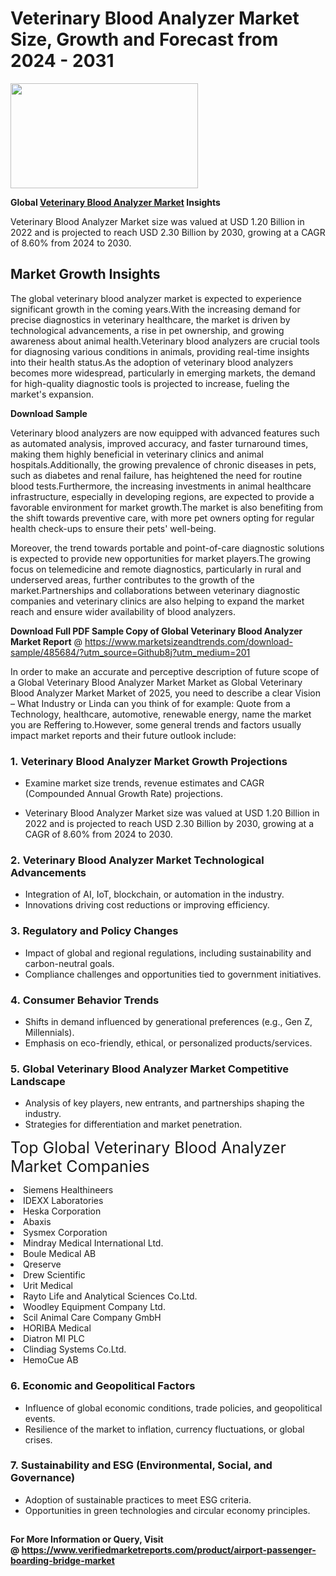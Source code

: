 <H1>Veterinary Blood Analyzer Market Size, Growth and Forecast from 2024 - 2031</H1><img class="aligncenter size-medium wp-image-584254" src="https://thirdeyenews.in/wp-content/uploads/2024/09/Global-Market-Research-300x168.jpeg" alt="" width="300" height="168" /><p><strong>Global&nbsp;<a href="https://www.marketsizeandtrends.com/download-sample/485684/?utm_source=Github8j?utm_medium=201">Veterinary Blood Analyzer Market</a> Insights</strong></p><p>Veterinary Blood Analyzer Market size was valued at USD 1.20 Billion in 2022 and is projected to reach USD 2.30 Billion by 2030, growing at a CAGR of 8.60% from 2024 to 2030.</p><p><h2>Market Growth Insights</h2> <p>The global veterinary blood analyzer market is expected to experience significant growth in the coming years.With the increasing demand for precise diagnostics in veterinary healthcare, the market is driven by technological advancements, a rise in pet ownership, and growing awareness about animal health.Veterinary blood analyzers are crucial tools for diagnosing various conditions in animals, providing real-time insights into their health status.As the adoption of veterinary blood analyzers becomes more widespread, particularly in emerging markets, the demand for high-quality diagnostic tools is projected to increase, fueling the market's expansion.</p> <p><strong>Download Sample</strong></p> <p>Veterinary blood analyzers are now equipped with advanced features such as automated analysis, improved accuracy, and faster turnaround times, making them highly beneficial in veterinary clinics and animal hospitals.Additionally, the growing prevalence of chronic diseases in pets, such as diabetes and renal failure, has heightened the need for routine blood tests.Furthermore, the increasing investments in animal healthcare infrastructure, especially in developing regions, are expected to provide a favorable environment for market growth.The market is also benefiting from the shift towards preventive care, with more pet owners opting for regular health check-ups to ensure their pets' well-being.</p> <p>Moreover, the trend towards portable and point-of-care diagnostic solutions is expected to provide new opportunities for market players.The growing focus on telemedicine and remote diagnostics, particularly in rural and underserved areas, further contributes to the growth of the market.Partnerships and collaborations between veterinary diagnostic companies and veterinary clinics are also helping to expand the market reach and ensure wider availability of blood analyzers.</p> <p><span class=""><strong>Download Full PDF Sample Copy of Global Veterinary Blood Analyzer Market Report</strong> @ <a href="https://www.marketsizeandtrends.com/download-sample/485684/?utm_source=Github8j?utm_medium=201" target="_blank">https://www.marketsizeandtrends.com/download-sample/485684/?utm_source=Github8j?utm_medium=201</a></span></p><p>In order to make an accurate and perceptive description of future scope of a Global&nbsp;Veterinary Blood Analyzer Market Market as Global&nbsp;Veterinary Blood Analyzer Market Market of 2025, you need to describe a clear Vision &ndash; What Industry or Linda can you think of for example: Quote from a Technology, healthcare, automotive, renewable energy, name the market you are Reffering to.However, some general trends and factors usually impact market reports and their future outlook include:</p><h3>1.&nbsp;<strong>Veterinary Blood Analyzer Market Growth Projections</strong></h3><ul><li>Examine market size trends, revenue estimates and CAGR (Compounded Annual Growth Rate) projections.</li><li><p>Veterinary Blood Analyzer Market size was valued at USD 1.20 Billion in 2022 and is projected to reach USD 2.30 Billion by 2030, growing at a CAGR of 8.60% from 2024 to 2030.</p></li></ul><h3>2.&nbsp;<strong>Veterinary Blood Analyzer Market Technological Advancements</strong></h3><ul><li>Integration of AI, IoT, blockchain, or automation in the industry.</li><li>Innovations driving cost reductions or improving efficiency.</li></ul><h3>3.&nbsp;<strong>Regulatory and Policy Changes</strong></h3><ul><li>Impact of global and regional regulations, including sustainability and carbon-neutral goals.</li><li>Compliance challenges and opportunities tied to government initiatives.</li></ul><h3>4.&nbsp;<strong>Consumer Behavior Trends</strong></h3><ul><li>Shifts in demand influenced by generational preferences (e.g., Gen Z, Millennials).</li><li>Emphasis on eco-friendly, ethical, or personalized products/services.</li></ul><h3>5.&nbsp;<strong>Global Veterinary Blood Analyzer Market Competitive Landscape</strong></h3><ul><li>Analysis of key players, new entrants, and partnerships shaping the industry.</li><li>Strategies for differentiation and market penetration.</li></ul><p data-pm-slice="1 1 []"><span style="color: inherit; font-family: inherit; font-size: 25px;">Top Global Veterinary Blood Analyzer Market Companies</span></p><div class="" data-test-id=""><p><li>Siemens Healthineers</li><li> IDEXX Laboratories</li><li> Heska Corporation</li><li> Abaxis</li><li> Sysmex Corporation</li><li> Mindray Medical International Ltd.</li><li> Boule Medical AB</li><li> Qreserve</li><li> Drew Scientific</li><li> Urit Medical</li><li> Rayto Life and Analytical Sciences Co.Ltd.</li><li> Woodley Equipment Company Ltd.</li><li> Scil Animal Care Company GmbH</li><li> HORIBA Medical</li><li> Diatron MI PLC</li><li> Clindiag Systems Co.Ltd.</li><li> HemoCue AB</li></p></div><h3>6.&nbsp;<strong>Economic and Geopolitical Factors</strong></h3><ul><li>Influence of global economic conditions, trade policies, and geopolitical events.</li><li>Resilience of the market to inflation, currency fluctuations, or global crises.</li></ul><h3>7.&nbsp;<strong>Sustainability and ESG (Environmental, Social, and Governance)</strong></h3><ul><li>Adoption of sustainable practices to meet ESG criteria.</li><li>Opportunities in green technologies and circular economy principles.</li></ul><h2><strong style="font-size: 14px;">For More Information or Query, Visit @&nbsp;</strong><a style="background-color: #ffffff; font-size: 14px;" href="https://www.marketsizeandtrends.com/report/veterinary-blood-analyzer-market/" target="_blank">https://www.verifiedmarketreports.com/product/airport-passenger-boarding-bridge-market</a></h2>